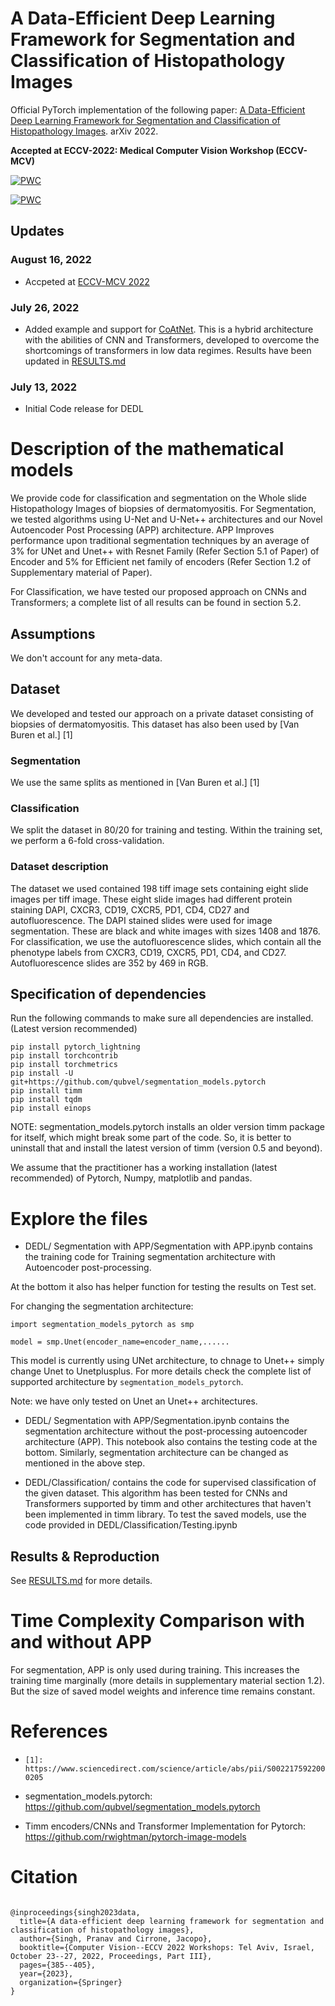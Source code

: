 
# A Data-Efficient Deep Learning Framework for Segmentation and Classification of Histopathology Images

  

Official PyTorch implementation of the following paper: [ A Data-Efficient Deep Learning Framework for Segmentation and Classification of Histopathology Images](https://arxiv.org/abs/2207.06489). arXiv 2022.

**Accepted at ECCV-2022: Medical Computer Vision Workshop (ECCV-MCV)**

  

[![PWC](https://img.shields.io/endpoint.svg?url=https://paperswithcode.com/badge/a-data-efficient-deep-learning-framework-for/medical-image-segmentation-on-autoimmune)](https://paperswithcode.com/sota/medical-image-segmentation-on-autoimmune?p=a-data-efficient-deep-learning-framework-for)

[![PWC](https://img.shields.io/endpoint.svg?url=https://paperswithcode.com/badge/a-data-efficient-deep-learning-framework-for/classification-on-autoimmune-dataset)](https://paperswithcode.com/sota/classification-on-autoimmune-dataset?p=a-data-efficient-deep-learning-framework-for)

## Updates

### August 16, 2022 
* Accpeted at [ECCV-MCV 2022](https://mcv-workshop.github.io/)
### July 26, 2022 
* Added example and support for [ CoAtNet](https://arxiv.org/abs/2106.04803). This is a hybrid architecture with the abilities of CNN and Transformers, developed to overcome the shortcomings of transformers in low data regimes. Results have been updated in [RESULTS.md](RESULTS.md)

### July 13, 2022 
* Initial Code release for DEDL

  

# Description of the mathematical models

  

We provide code for classification and segmentation on the Whole slide Histopathology Images of biopsies of dermatomyositis. For Segmentation, we tested algorithms using U-Net and U-Net++ architectures and our Novel Autoencoder Post Processing (APP) architecture. APP Improves performance upon traditional segmentation techniques by an average of 3% for UNet and Unet++ with Resnet Family (Refer Section 5.1 of Paper) of Encoder and 5% for Efficient net family of encoders (Refer Section 1.2 of Supplementary material of Paper).

  

For Classification, we have tested our proposed approach on CNNs and Transformers; a complete list of all results can be found in section 5.2.

  

## Assumptions

  

We don't account for any meta-data.

  

## Dataset

  

We developed and tested our approach on a private dataset consisting of biopsies of dermatomyositis. This dataset has also been used by [Van Buren et al.] [1]

  

### Segmentation

  

We use the same splits as mentioned in [Van Buren et al.] [1]

  

### Classification

  

We split the dataset in 80/20 for training and testing. Within the training set, we perform a 6-fold cross-validation.

  

### Dataset description

  

The dataset we used contained 198 tiff image sets containing eight slide images per tiff image. These eight slide images had different protein staining DAPI, CXCR3, CD19, CXCR5, PD1, CD4, CD27 and autofluorescence. The DAPI stained slides were used for image segmentation. These are black and white images with sizes 1408 and 1876. For classification, we use the autofluorescence slides, which contain all the phenotype labels from CXCR3, CD19, CXCR5, PD1, CD4, and CD27. Autofluorescence slides are 352 by 469 in RGB.

  

## Specification of dependencies

  

Run the following commands to make sure all dependencies are installed. (Latest version recommended)
```
pip install pytorch_lightning
pip install torchcontrib
pip install torchmetrics
pip install -U git+https://github.com/qubvel/segmentation_models.pytorch
pip install timm
pip install tqdm
pip install einops 
```
  

NOTE: segmentation_models.pytorch installs an older version timm package for itself, which might break some part of the code. So, it is better to uninstall that and install the latest version of timm (version 0.5 and beyond).

  

We assume that the practitioner has a working installation (latest recommended) of Pytorch, Numpy, matplotlib and pandas.




# Explore the files

  
  

- DEDL/ Segmentation with APP/Segmentation with APP.ipynb contains the training code for Training segmentation architecture with Autoencoder post-processing.

  

At the bottom it also has helper function for testing the results on Test set.

  

For changing the segmentation architecture:

`import segmentation_models_pytorch as smp`

`model = smp.Unet(encoder_name=encoder_name,......`

This model is currently using UNet architecture, to chnage to Unet++ simply change Unet to Unetplusplus. For more details check the complete list of supported architecture by `segmentation_models_pytorch`.

Note: we have only tested on Unet an Unet++ architectures.

  

- DEDL/ Segmentation with APP/Segmentation.ipynb contains the segmentation architecture without the post-processing autoencoder architecture (APP). This notebook also contains the testing code at the bottom. Similarly, segmentation architecture can be changed as mentioned in the above step.

  

- DEDL/Classification/ contains the code for supervised classification of the given dataset. This algorithm has been tested for CNNs and Transformers supported by timm and other architectures that haven't been implemented in timm library. To test the saved models, use the code provided in DEDL/Classification/Testing.ipynb



  

## Results & Reproduction

  

See [RESULTS.md](RESULTS.md) for more details.

  

# Time Complexity Comparison with and without APP

  

For segmentation, APP is only used during training. This increases the training time marginally (more details in supplementary material section 1.2). But the size of saved model weights and inference time remains constant.



# References

  

-  `[1]: https://www.sciencedirect.com/science/article/abs/pii/S0022175922000205`

- segmentation_models.pytorch: https://github.com/qubvel/segmentation_models.pytorch

- Timm encoders/CNNs and Transformer Implementation for Pytorch: https://github.com/rwightman/pytorch-image-models


# Citation


```

@inproceedings{singh2023data,
  title={A data-efficient deep learning framework for segmentation and classification of histopathology images},
  author={Singh, Pranav and Cirrone, Jacopo},
  booktitle={Computer Vision--ECCV 2022 Workshops: Tel Aviv, Israel, October 23--27, 2022, Proceedings, Part III},
  pages={385--405},
  year={2023},
  organization={Springer}
}

```
